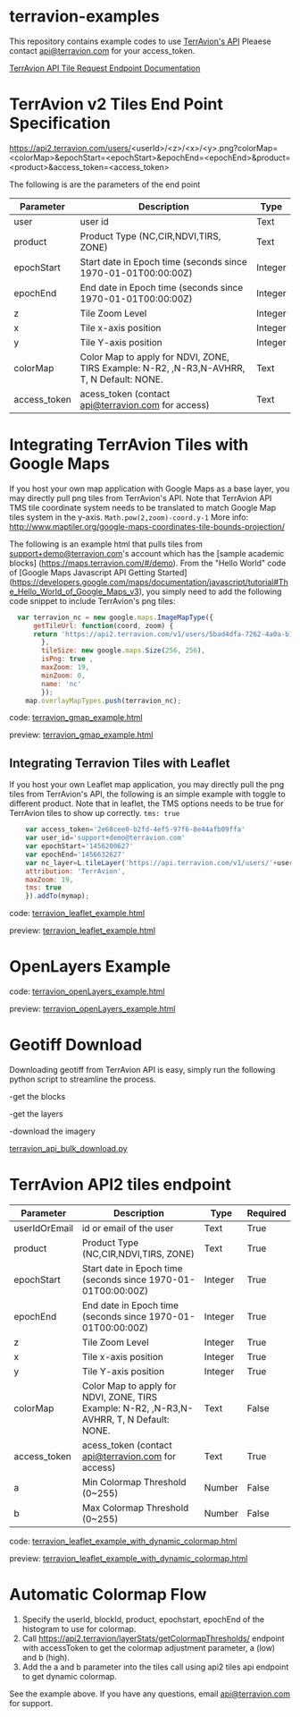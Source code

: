 terravion-examples
====================
This repository contains example codes to use [TerrAvion's API](https://api2.terravion.com/)
Pleaese contact api@terravion.com for your access_token.

[TerrAvion API Tile Request Endpoint Documentation](https://api2.terravion.com/#operation/TaUser.prototype.layerTiles)

TerrAvion v2 Tiles End Point Specification
====================

https://api2.terravion.com/users/<userId\>/<z\>/<x\>/<y\>.png?colorMap=<colorMap\>&epochStart=<epochStart\>&epochEnd=<epochEnd\>&product=<product\>&access_token=<access_token\>

The following is are the parameters of the end point 

Parameter| Description | Type 
--- | --- | ---
user | user id | Text 
product| Product Type (NC,CIR,NDVI,TIRS, ZONE) | Text
epochStart| Start date in Epoch time (seconds since 1970-01-01T00:00:00Z) | Integer
epochEnd| End date in Epoch time (seconds since 1970-01-01T00:00:00Z) | Integer
z| Tile Zoom Level | Integer
x| Tile x-axis position | Integer
y| Tile Y-axis position | Integer 
colorMap| Color Map to apply for NDVI, ZONE, TIRS Example: N-R2, ,N-R3,N-AVHRR, T, N  Default: NONE. | Text 
access_token| acess_token (contact api@terravion.com for access) |Text

Integrating TerrAvion Tiles with Google Maps 
====================
If you host your own map application with Google Maps as a base layer, you may directly pull png tiles from TerrAvion's API. Note that TerrAvion API TMS tile coordinate system needs to be translated to match Google Map tiles system in the y-axis. `Math.pow(2,zoom)-coord.y-1` More info: http://www.maptiler.org/google-maps-coordinates-tile-bounds-projection/

The following is an example html that pulls tiles from support+demo@terravion.com's account which has the [sample academic blocks] (https://maps.terravion.com/#/demo). From the "Hello World" code of [Google Maps Javascript API Getting Started] (https://developers.google.com/maps/documentation/javascript/tutorial#The_Hello_World_of_Google_Maps_v3), you simply need to add the following code snippet to include TerrAvion's png tiles: 

```javascript
  var terravion_nc = new google.maps.ImageMapType({
	  getTileUrl: function(coord, zoom) {
	  return 'https://api2.terravion.com/v1/users/5bad4dfa-7262-4a0a-b1e5-da30793cec65/layers/tiles/'+zoom+'/'+coord.x+'/'+(Math.pow(2,zoom)-coord.y-1)+'.png?epochStart=1456200627&epochEnd=1456632627&product=NC&access_token=2e68cee0-b2fd-4ef5-97f6-8e44afb09ffa'
		},
		tileSize: new google.maps.Size(256, 256),
		isPng: true ,
		maxZoom: 19,
		minZoom: 0,
		name: 'nc'
		});
	map.overlayMapTypes.push(terravion_nc);
```
code: 
<a href="https://github.com/terravion/terravion-examples/blob/master/terravion_gmap_example.html" target="_blank">terravion_gmap_example.html</a>


preview: 
<a href="https://rawgit.com/terravion/terravion-examples/master/terravion_gmap_example.html" target="_blank">terravion_gmap_example.html</a>

Integrating Terravion Tiles with Leaflet 
--------------------
If you host your own Leaflet map application, you may directly pull the png tiles from TerrAvion's API, the following is an simple example with toggle to different product. Note that in leaflet, the TMS options needs to be true for TerrAvion tiles to show up correctly. `tms: true`


```javascript
	var access_token='2e68cee0-b2fd-4ef5-97f6-8e44afb09ffa'
	var user_id='support+demo@terravion.com'
	var epochStart='1456200627'
	var epochEnd='1456632627'
	var nc_layer=L.tileLayer('https://api.terravion.com/v1/users/'+user_id+'/layers/tiles/{z}/{x}/{y}.png?epochStart='+epochStart+'&epochEnd='+epochEnd+'&product=NC&access_token='+access_token, {
	attribution: 'TerrAvion',
	maxZoom: 19,
	tms: true
	}).addTo(mymap);
```

code: 
<a href="https://github.com/terravion/terravion-examples/blob/master/terravion_leaflet_example.html" target="_blank">terravion_leaflet_example.html</a>

preview: 
<a href="https://rawgit.com/terravion/terravion-examples/master/terravion_leaflet_example.html" target="_blank">terravion_leaflet_example.html</a>

OpenLayers Example
====================
code: 
<a href="https://github.com/terravion/terravion-examples/blob/master/terravion_openLayers_example.html" target="_blank">terravion_openLayers_example.html</a>

preview: 
<a href="https://rawgit.com/terravion/terravion-examples/master/terravion_openLayers_example.html" target="_blank">terravion_openLayers_example.html</a>


Geotiff Download 
====================
Downloading geotiff from TerrAvion API is easy, simply run the following python script to streamline the process.

-get the blocks 

-get the layers 

-download the imagery 

[terravion_api_bulk_download.py](https://github.com/terravion/terravion-examples/blob/master/terravion_api_bulk_download.py)


TerrAvion API2 tiles endpoint
====================
Parameter| Description | Type | Required
--- | --- | --- | --
userIdOrEmail | id or email of the user | Text | True
product| Product Type (NC,CIR,NDVI,TIRS, ZONE) | Text | True
epochStart| Start date in Epoch time (seconds since 1970-01-01T00:00:00Z) | Integer | True
epochEnd| End date in Epoch time (seconds since 1970-01-01T00:00:00Z) | Integer | True
z| Tile Zoom Level | Integer | True
x| Tile x-axis position | Integer | True
y| Tile Y-axis position | Integer | True
colorMap| Color Map to apply for NDVI, ZONE, TIRS Example: N-R2, ,N-R3,N-AVHRR, T, N  Default: NONE. | Text | False
access_token| acess_token (contact api@terravion.com for access) | Text | True
a | Min Colormap Threshold (0~255) | Number | False
b | Max Colormap Threshold (0~255) | Number | False

code: 
<a href="https://github.com/terravion/terravion-examples/blob/master/terravion_leaflet_example_with_dynamic_colormap.html" target="_blank">terravion_leaflet_example_with_dynamic_colormap.html</a>

preview: 
<a href="https://rawgit.com/terravion/terravion-examples/master/terravion_leaflet_example_with_dynamic_colormap.html" target="_blank">terravion_leaflet_example_with_dynamic_colormap.html</a>

Automatic Colormap Flow
====================
1. Specify the userId, blockId, product, epochstart, epochEnd of the histogram to use for colormap.
2. Call https://api2.terravion/layerStats/getColormapThresholds/ endpoint with accessToken to get the colormap adjustment parameter, a (low) and b (high).
3. Add the a and b parameter into the tiles call using api2 tiles api endpoint to get dynamic colormap. 

See the example above. If you have any questions, email api@terravion.com for support. 